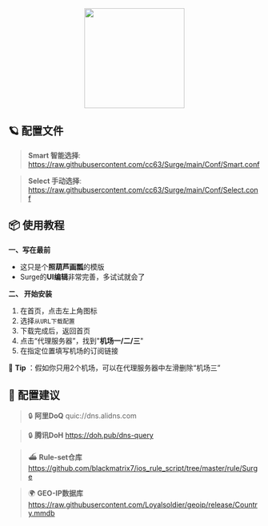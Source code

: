 <div align="center">
 <img src="https://raw.githubusercontent.com/cc63/Surge/main/Module/Surge.png" width="200">
</div>

## 🪐 配置文件

> **Smart 智能选择**:  https://raw.githubusercontent.com/cc63/Surge/main/Conf/Smart.conf

> **Select 手动选择**:  https://raw.githubusercontent.com/cc63/Surge/main/Conf/Select.conf

## 📦 使用教程

**一、写在最前**

- 这只是个**照葫芦画瓢**的模版
- Surge的**UI编辑**非常完善，多试试就会了


**二、 开始安装**

1. 在首页，点击左上角图标
2. 选择`从URL下载配置`
3. 下载完成后，返回首页
4. 点击“代理服务器”，找到"**机场一/二/三**"
5. 在指定位置填写机场的订阅链接

🔔 **Tip** ：假如你只用2个机场，可以在代理服务器中左滑删除“机场三”

## 🧩 配置建议

>  🔒 **阿里DoQ** quic://dns.alidns.com

>  🔒 **腾讯DoH** https://doh.pub/dns-query

>  ⛴️ **Rule-set仓库** https://github.com/blackmatrix7/ios_rule_script/tree/master/rule/Surge

>  🌍 **GEO-IP数据库** https://raw.githubusercontent.com/Loyalsoldier/geoip/release/Country.mmdb
